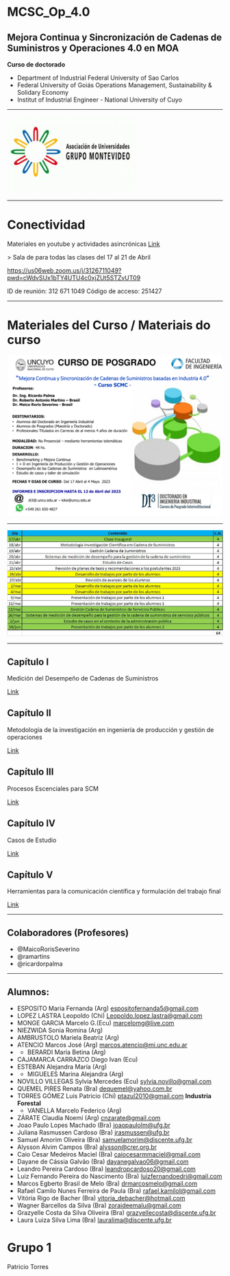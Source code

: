 # MCSC_Op_4.0
## Mejora Continua y Sincronización de Cadenas de Suministros y Operaciones 4.0 en MOA

**Curso de doctorado**
-  Department of Industrial Federal University of Sao Carlos
-  Federal University of Goiás Operations Management, Sustainability & Solidary Economy
-  Institut of Industrial Engineer - National University of Cuyo
<hr>

![AUGM](logo-augm.jpg)

<hr>

# Conectividad
Materiales en youtube y actividades asincrónicas
 [Link](Actividad_Sincrónica)
<p>
> Sala de para todas las clases del 17 al 21 de Abril


https://us06web.zoom.us/j/3126711049?pwd=cWdvSUx1bTY4UTU4c0xjZUt5STZvUT09

ID de reunión: 312 671 1049
Código de acceso: 251427

<hr>

# Materiales del Curso / Materiais do curso

![Flyer](flyer.png)

<hr>

![programação](agenda.png)

<hr>

## Capítulo I
Medición del Desempeño de Cadenas de Suministros

[Link](Cap_1)


## Capítulo II
Metodología de la investigación en ingeniería de producción y gestión de operaciones


[Link](Cap_2)


## Capítulo III
Procesos Escenciales para SCM

[Link](Cap_3)

## Capítulo IV
Casos de Estudio

[Link](Cap_4)

## Capítulo V
Herramientas para la comunicación científica y formulación del trabajo final


[Link](Cap_5)


<hr>

## Colaboradores (Profesores)

- @MaicoRorisSeverino
- @ramartins
- @ricardorpalma

<hr>

## Alumnos:

- ESPOSITO Maria Fernanda (Arg) espositofernanda5@gmail.com
- LOPEZ LASTRA Leopoldo (Chi) Leopoldo.lopez.lastra@gmail.com
- MONGE GARCIA Marcelo G.(Ecu) marcelomg@live.com
- NIEZWIDA Sonia Romina (Arg) 
- AMBRUSTOLO Mariela Beatriz (Arg)
- ATENCIO Marcos José (Arg) marcos.atencio@mi.unc.edu.ar 
- * BERARDI María Betina (Arg)
- CAJAMARCA CARRAZCO Diego Ivan (Ecu)
- ESTEBAN Alejandra María (Arg)
- * MIGUELES Marina Alejandra (Arg)
- NOVILLO VILLEGAS Sylvia Mercedes (Ecu) sylvia.novillo@gmail.com
- QUEMEL PIRES Renata (Bra) dequemel@yahoo.com.br
- TORRES GÓMEZ Luis Patricio (Chi) ptazul2010@gmail.com **Industria Forestal**
- * VANELLA Marcelo Federico (Arg)
- ZÁRATE Claudia Noemí (Arg) cnzarate@gmail.com
- Joao Paulo Lopes Machado (Bra) joaopaulolm@ufg.br 
-	Juliana Rasmussen Cardoso (Bra) jrasmussen@ufg.br
-	Samuel Amorim Oliveira (Bra) samuelamorim@discente.ufg.br 
-	Alysson Alvim Campos (Bra) alysson@crer.org.br 
-	Caio Cesar Medeiros Maciel (Bra) caiocesarmmaciel@gmail.com 
- Dayane de Cássia Galvão (Bra) dayanegalvao06@gmail.com 
-	Leandro Pereira Cardoso (Bra) leandropcardoso20@gmail.com 
-	Luiz Fernando Pereira do Nascimento (Bra) luizfernandoedri@gmail.com 
-	Marcos Egberto Brasil de Melo (Bra) drmarcosmelo@gmail.com 
-	Rafael Camilo Nunes Ferreira de Paula (Bra) rafael.kamilol@gmail.com 
-	Vitória Rigo de Bacher (Bra) vitoria_debacher@hotmail.com 
-	Wagner Barcellos da Silva (Bra) zoraideemalu@gmail.com
-	Grazyelle Costa da Silva Oliveira (Bra) grazyellecosta@discente.ufg.br 
-	Laura Luiza Silva Lima (Bra) lauralima@discente.ufg.br

# Grupo 1
Patricio Torres
